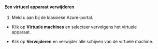 #### Een virtueel apparaat verwijderen

1. Meld u aan bij de klassieke Azure-portal.

- Klik op **Virtuele machines** en selecteer vervolgens het virtuele apparaat.

- Klik op **Verwijderen** en verwijder alle schijven van de virtuele machine.


<!--HONumber=Jun16_HO2-->


